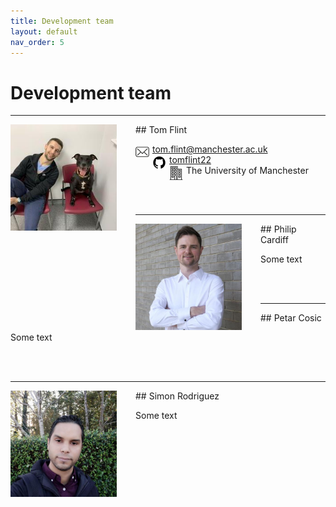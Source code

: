 ```yaml
---
title: Development team
layout: default
nav_order: 5
---
```


# Development team

---
<img align="left" width="170" style="padding-right:30px" src="images/tom.jpeg"/>
## Tom Flint

<img align="left"  width="22" style="padding-right:5px;padding-top:2px " src="mail.svg"> tom.flint@manchester.ac.uk <br>
<img align="left"  width="22" style="padding-right:5px;padding-top:2px " src="github_svg.svg"> [tomflint22](https://github.com/tomflint22) <br> 
<img align="left"  width="22" style="padding-right:5px;padding-top:2px " src="building.svg"> The University of Manchester <br> 

<br>
<br>

---
<img align="left" width="170" style="padding-right:30px" src="images/philip.jpeg"/>
## Philip Cardiff

Some text

<br>
<br>

---
<img align="left" width="170" style="padding-right:30px" src=""/>
## Petar Cosic

Some text

<br>
<br>


---
<img align="left" width="170" style="padding-right:30px" src="images/simon.jpeg"/>
## Simon Rodriguez

Some text

<br>
<br>